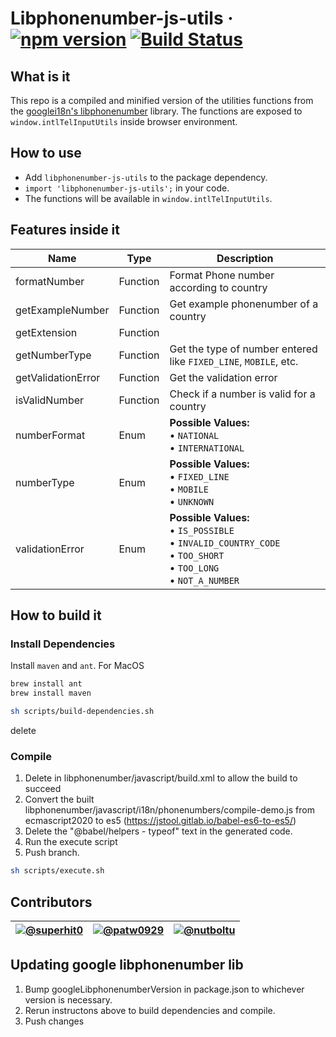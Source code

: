 # Libphonenumber-js-utils &middot; [![npm version](https://badge.fury.io/js/libphonenumber-js-utils.svg)](https://www.npmjs.com/package/libphonenumber-js-utils) [![Build Status](https://travis-ci.org/patw0929/libphonenumber-js-utils.svg)](https://travis-ci.org/patw0929/libphonenumber-js-utils)

## What is it

This repo is a compiled and minified version of the utilities functions from the [googlei18n's libphonenumber](https://github.com/googlei18n/libphonenumber) library.
The functions are exposed to `window.intlTelInputUtils` inside browser environment.

## How to use

* Add `libphonenumber-js-utils` to the package dependency.
* `import 'libphonenumber-js-utils';` in your code.
* The functions will be available in `window.intlTelInputUtils`.

## Features inside it

Name | Type | Description
-----|------|---------------
formatNumber | Function | Format Phone number according to country
getExampleNumber | Function | Get example phonenumber of a country
getExtension | Function |
getNumberType | Function | Get the type of number entered like `FIXED_LINE`, `MOBILE`, etc.
getValidationError | Function | Get the validation error
isValidNumber | Function | Check if a number is valid for a country
numberFormat | Enum | **Possible Values:**<br>&bull; `NATIONAL` <br>&bull; `INTERNATIONAL`
numberType | Enum | **Possible Values:**<br>&bull; `FIXED_LINE` <br>&bull; `MOBILE` <br>&bull; `UNKNOWN`
validationError | Enum | **Possible Values:**<br>&bull; `IS_POSSIBLE` <br>&bull; `INVALID_COUNTRY_CODE` <br>&bull; `TOO_SHORT` <br>&bull; `TOO_LONG` <br>&bull; `NOT_A_NUMBER`

## How to build it

### Install Dependencies

Install `maven` and `ant`. For MacOS

```sh
brew install ant
brew install maven
```

```sh
sh scripts/build-dependencies.sh
```
delete 

### Compile

1. Delete <arg line="--jscomp_error=undefinedNames" /> in libphonenumber/javascript/build.xml to allow the build to succeed
2. Convert the built libphonenumber/javascript/i18n/phonenumbers/compile-demo.js from ecmascript2020 to es5 (https://jstool.gitlab.io/babel-es6-to-es5/)
3. Delete the "@babel/helpers - typeof" text in the generated code.
4. Run the execute script
5. Push branch.

```sh
sh scripts/execute.sh
```


## Contributors

[![@superhit0](https://avatars.githubusercontent.com/superhit0?size=50)](https://github.com/superhit0) | [![@patw0929](https://avatars.githubusercontent.com/patw0929?size=50)](https://github.com/patw0929) | [![@nutboltu](https://avatars.githubusercontent.com/nutboltu?size=50)](https://github.com/nutboltu)
----|-----|-----

## Updating google libphonenumber lib
1. Bump googleLibphonenumberVersion in package.json to whichever version is necessary.
2. Rerun instructons above to build dependencies and compile.
3. Push changes